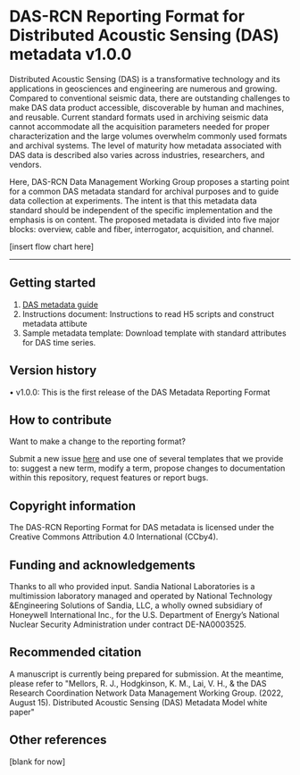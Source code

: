 # DAS-RCN Reporting Format for Distributed Acoustic Sensing (DAS) metadata v1.0.0

Distributed Acoustic Sensing (DAS) is a transformative technology and its applications in geosciences and engineering are numerous and growing. Compared to conventional seismic data, there are outstanding challenges to make DAS data product accessible, discoverable by human and machines, and reusable. Current standard formats used in archiving seismic data cannot accommodate all the acquisition parameters needed for proper characterization and the large volumes overwhelm commonly used formats and archival systems. The level of maturity how metadata associated with DAS data is described also varies across industries, researchers, and vendors. 

Here, DAS-RCN Data Management Working Group proposes a starting point for a common DAS metadata standard for archival purposes and to guide data collection at experiments. The intent is that this metadata data standard should be independent of the specific implementation and the emphasis is on content. The proposed metadata is divided into five major blocks: overview, cable and fiber, interrogator, acquisition, and channel.

[insert flow chart here]

--- 

## Getting started  

1. [DAS metadata guide](https://github.com/vhlai-seis/DAS_metadata/blob/main/guide.md)
2. Instructions document: Instructions to read H5 scripts and construct metadata attibute
3. Sample metadata template: Download template with standard attributes for DAS time series.

## Version history 

• v1.0.0: This is the first release of the DAS Metadata Reporting Format

## How to contribute  

Want to make a change to the reporting format? 

Submit a new issue [here](https://github.com/vhlai-seis/DAS_metadata/blob/main/contribute.md) and use one of several templates that we provide to: suggest a new term, modify a term, propose changes to documentation within this repository, request features or report bugs.  

## Copyright information  

The DAS-RCN Reporting Format for DAS metadata is licensed under the Creative Commons Attribution 4.0 International (CCby4).

## Funding and acknowledgements  

Thanks to all who provided input. Sandia National Laboratories is a multimission laboratory managed and operated by National Technology &Engineering Solutions of Sandia, LLC, a wholly owned subsidiary of Honeywell International Inc., for the U.S. Department of Energy’s National Nuclear Security Administration under contract DE-NA0003525. 

## Recommended citation  

A manuscript is currently being prepared for submission. At the meantime, please refer to "Mellors, R. J., Hodgkinson, K. M., Lai, V. H., & the DAS Research Coordination Network Data Management Working Group. (2022, August 15). Distributed Acoustic Sensing (DAS) Metadata Model white paper"

## Other references    

[blank for now]
